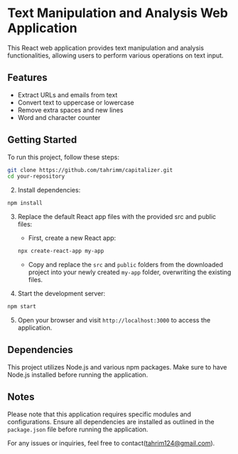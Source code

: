 
# Text Manipulation and Analysis Web Application

This React web application provides text manipulation and analysis functionalities, allowing users to perform various operations on text input.

## Features

- Extract URLs and emails from text
- Convert text to uppercase or lowercase
- Remove extra spaces and new lines
- Word and character counter

## Getting Started

To run this project, follow these steps:

```bash
git clone https://github.com/tahrimm/capitalizer.git
cd your-repository
```

2. Install dependencies:

```bash
npm install
```

3. Replace the default React app files with the provided src and public files:

   - First, create a new React app:
   
   ```bash
   npx create-react-app my-app
   ```

   - Copy and replace the `src` and `public` folders from the downloaded project into your newly created `my-app` folder, overwriting the existing files.

4. Start the development server:

```bash
npm start
```

5. Open your browser and visit `http://localhost:3000` to access the application.

## Dependencies

This project utilizes Node.js and various npm packages. Make sure to have Node.js installed before running the application.

## Notes

Please note that this application requires specific modules and configurations. Ensure all dependencies are installed as outlined in the `package.json` file before running the application.

For any issues or inquiries, feel free to contact(tahrim124@gmail.com).
```
